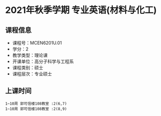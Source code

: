 # 2021年秋季学期 专业英语(材料与化工) 






## 课程信息

- 课程号：MCEN6201U.01
- 学分：2
- 教学类型：理论课
- 开课单位：高分子科学与工程系
- 课程类别：硕士
- 课程层次：专业硕士

## 上课时间

```
1~10周 郭可信楼108教室 :2(6,7)
1~10周 郭可信楼108教室 :2(8,9)
```

